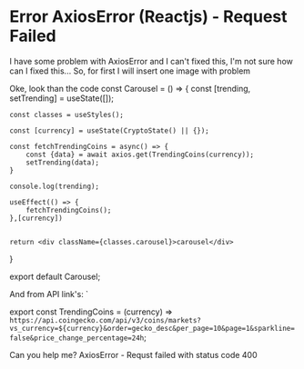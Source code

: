 
# Error AxiosError (Reactjs) - Request Failed

I have some problem with AxiosError and I can't fixed this, I'm not sure how can I fixed this...
So, for first I will insert one image with problem

Oke, look than the code
const Carousel = () => {
    const [trending, setTrending] = useState([]);

    const classes = useStyles();
    
    const [currency] = useState(CryptoState() || {});

    const fetchTrendingCoins = async() => {
        const {data} = await axios.get(TrendingCoins(currency));
        setTrending(data);
    }

    console.log(trending);

    useEffect(() => {
        fetchTrendingCoins();
    },[currency])

 
    return <div className={classes.carousel}>carousel</div>

}

export default Carousel;

And from API link's:
`

export const TrendingCoins = (currency) =>
  `https://api.coingecko.com/api/v3/coins/markets?vs_currency=${currency}&order=gecko_desc&per_page=10&page=1&sparkline=false&price_change_percentage=24h`;

Can you help me?
AxiosError - Requst failed with status code 400

        